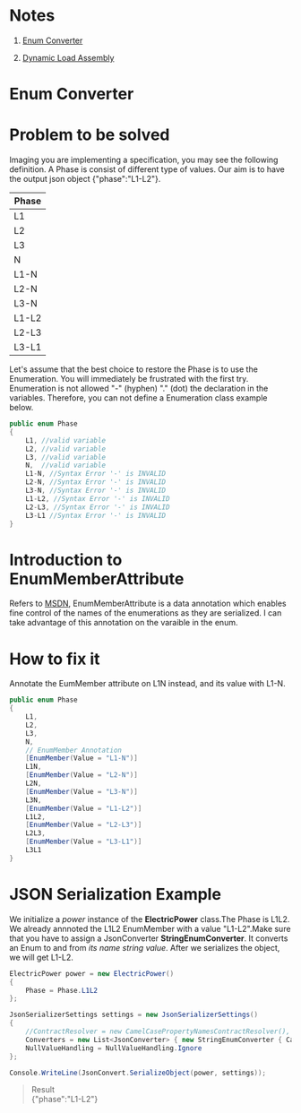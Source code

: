 # Notes
1. [Enum Converter](https://github.com/ichbinwilly/UnderTheHoodCSharp/blob/master/README.md "Enum Converter")

2. [Dynamic Load Assembly](https://github.com/ichbinwilly/UnderTheHoodCSharp/blob/master/UnderTheHoodCSharp/DynamicLoadAssembly/README.md "Dynamic Load Assembly")

# Enum Converter

# Problem to be solved
Imaging you are implementing a specification, you may see the following definition. A Phase is consist of different type of values. Our aim is to have the  output json object {"phase":"L1-L2"}.

|Phase|
|-----|
|L1   |
|L2   |
|L3|
|N|
|L1-N|
|L2-N|
|L3-N|
|L1-L2|
|L2-L3|
|L3-L1|

Let's assume that the best choice to restore the Phase is to use the Enumeration. You will immediately be frustrated with the first try. Enumeration is not allowed "-" (hyphen) "." (dot) the declaration in the variables. Therefore, you can not define a Enumeration class example below.

```csharp
public enum Phase
{
    L1, //valid variable
    L2, //valid variable
    L3, //valid variable
    N,  //valid variable
    L1-N, //Syntax Error '-' is INVALID
    L2-N, //Syntax Error '-' is INVALID
    L3-N, //Syntax Error '-' is INVALID
    L1-L2, //Syntax Error '-' is INVALID
    L2-L3, //Syntax Error '-' is INVALID
    L3-L1 //Syntax Error '-' is INVALID
}
```

# Introduction to EnumMemberAttribute

Refers to [MSDN](https://msdn.microsoft.com/zh-tw/library/system.runtime.serialization.enummemberattribute(v=vs.110).aspx), EnumMemberAttribute is a data annotation which enables fine control of the names of the enumerations as they are serialized. I can take advantage of this annotation on the varaible in the enum.

# How to fix it

Annotate the EumMember attribute on L1N instead, and its value with L1-N.

```csharp
public enum Phase
{
    L1,
    L2,
    L3,
    N,
    // EnumMember Annotation
    [EnumMember(Value = "L1-N")] 
    L1N,
    [EnumMember(Value = "L2-N")]
    L2N,
    [EnumMember(Value = "L3-N")]
    L3N,
    [EnumMember(Value = "L1-L2")]
    L1L2,
    [EnumMember(Value = "L2-L3")]
    L2L3,
    [EnumMember(Value = "L3-L1")]
    L3L1
}
```
# JSON Serialization Example

We initialize a *power* instance of the **ElectricPower** class.The Phase is L1L2. We already annnoted the L1L2 EnumMember with a value "L1-L2".Make sure that you have to assign a JsonConverter **StringEnumConverter**. It converts an Enum to and from *its name string value*. After we serializes the object, we will get L1-L2.

```csharp
ElectricPower power = new ElectricPower()
{
    Phase = Phase.L1L2
};

JsonSerializerSettings settings = new JsonSerializerSettings()
{
    //ContractResolver = new CamelCasePropertyNamesContractResolver(),
    Converters = new List<JsonConverter> { new StringEnumConverter { CamelCaseText = true } }, //Specified CamelCaseText StringConverter
    NullValueHandling = NullValueHandling.Ignore
};

Console.WriteLine(JsonConvert.SerializeObject(power, settings));
```

> Result  
>     {"phase":"L1-L2"}